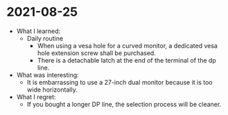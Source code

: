 # 2021-08-25

- What I learned: 
  - Daily routine
    - When using a vesa hole for a curved monitor, a dedicated vesa hole extension screw shall be purchased.
    - There is a detachable latch at the end of the terminal of the dp line.
- What was interesting: 
  - It is embarrassing to use a 27-inch dual monitor because it is too wide horizontally.
- What I regret: 
  - If you bought a longer DP line, the selection process will be cleaner.